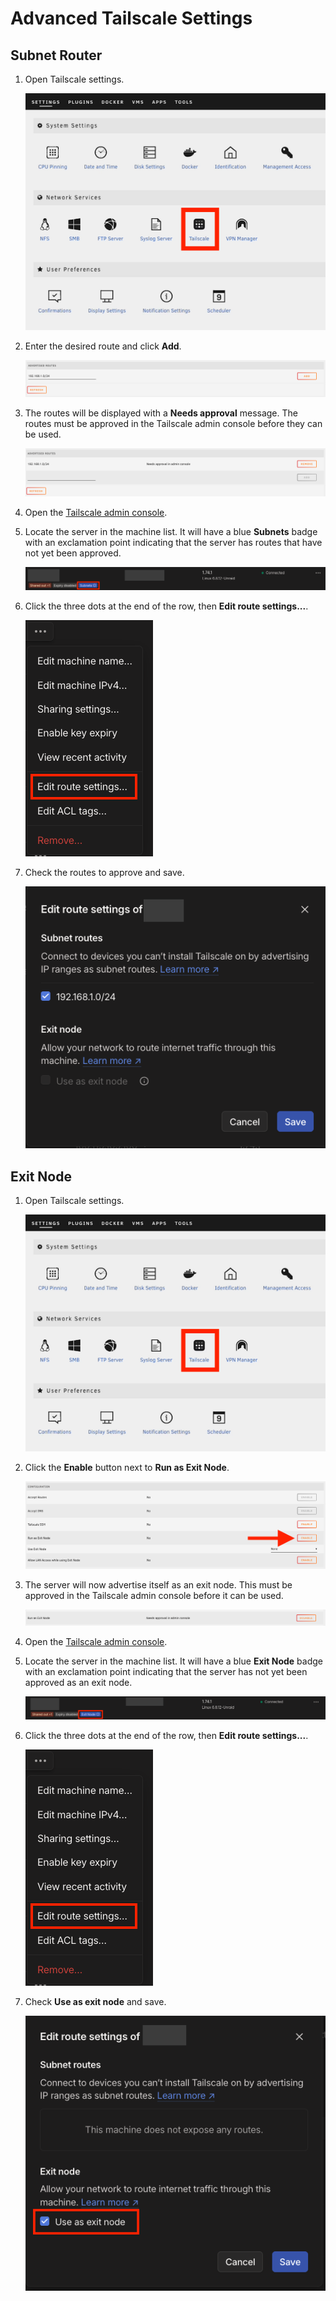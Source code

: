 # Advanced Tailscale Settings

## Subnet Router

1. Open Tailscale settings.

    ![!settings-menu](assets/settings-menu.png)

2. Enter the desired route and click **Add**.

    ![!subnet-advertise](assets/subnet-advertise.png)

3. The routes will be displayed with a **Needs approval** message. The routes must be approved in the Tailscale
    admin console before they can be used.

    ![!subnet-pending](assets/subnet-pending.png)

4. Open the [Tailscale admin console](https://login.tailscale.com/admin/machines).
5. Locate the server in the machine list. It will have a blue **Subnets** badge with an exclamation point indicating
    that the server has routes that have not yet been approved.

    ![!subnet-approve](assets/subnet-approve.png)

6. Click the three dots at the end of the row, then **Edit route settings...**.

    ![!exit-menu](assets/exit-menu.png)

7. Check the routes to approve and save.

    ![!subnet-routes](assets/subnet-routes.png)

## Exit Node

1. Open Tailscale settings.

    ![!settings-menu](assets/settings-menu.png)
    
2. Click the **Enable** button next to **Run as Exit Node**.

    ![!exit-select](assets/exit-select.png)

3. The server will now advertise itself as an exit node. This must be approved in the Tailscale admin console before
    it can be used.

    ![!exit-pending](assets/exit-pending.png)

4. Open the [Tailscale admin console](https://login.tailscale.com/admin/machines).
5. Locate the server in the machine list. It will have a blue **Exit Node** badge with an exclamation point indicating
    that the server has not yet been approved as an exit node.

    ![!exit-approve](assets/exit-approve.png)

6. Click the three dots at the end of the row, then **Edit route settings...**.

    ![!exit-menu](assets/exit-menu.png)

7. Check **Use as exit node** and save.

    ![!exit-routes](assets/exit-routes.png)
